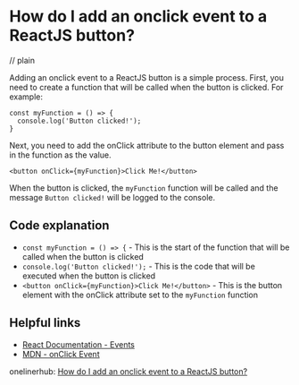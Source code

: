 # How do I add an onclick event to a ReactJS button?
// plain

Adding an onclick event to a ReactJS button is a simple process. First, you need to create a function that will be called when the button is clicked. For example:

```
const myFunction = () => {
  console.log('Button clicked!');
}
```

Next, you need to add the onClick attribute to the button element and pass in the function as the value.

```
<button onClick={myFunction}>Click Me!</button>
```

When the button is clicked, the `myFunction` function will be called and the message `Button clicked!` will be logged to the console.

## Code explanation

- `const myFunction = () => {` - This is the start of the function that will be called when the button is clicked
- `console.log('Button clicked!');` - This is the code that will be executed when the button is clicked
- `<button onClick={myFunction}>Click Me!</button>` - This is the button element with the onClick attribute set to the `myFunction` function

## Helpful links
- [React Documentation - Events](https://reactjs.org/docs/handling-events.html)
- [MDN - onClick Event](https://developer.mozilla.org/en-US/docs/Web/API/GlobalEventHandlers/onclick)

onelinerhub: [How do I add an onclick event to a ReactJS button?](https://onelinerhub.com/reactjs/how-do-i-add-an-onclick-event-to-a-reactjs-button)